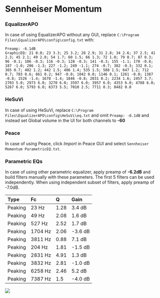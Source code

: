 # Sennheiser Momentum

### EqualizerAPO
In case of using EqualizerAPO without any GUI, replace `C:\Program Files\EqualizerAPO\config\config.txt`
with:
```
Preamp: -6.1dB
GraphicEQ: 21 0.0; 23 3.3; 25 3.2; 28 2.9; 31 2.8; 34 2.6; 37 2.5; 41 2.3; 45 2.1; 49 2.0; 54 1.7; 60 1.5; 66 1.3; 72 1.0; 79 0.7; 87 0.3; 96 -0.1; 106 -0.3; 116 -0.3; 128 -0.3; 141 -0.3; 155 -1.1; 170 -0.8; 187 -1.0; 206 -1.3; 227 -1.2; 249 -1.1; 274 -0.7; 302 -0.3; 332 0.1; 365 0.7; 402 1.2; 442 1.5; 486 1.4; 535 1.5; 588 1.5; 647 1.2; 712 0.7; 783 0.6; 861 0.2; 947 -0.0; 1042 0.0; 1146 0.1; 1261 -0.0; 1387 -0.8; 1526 -1.4; 1678 -1.4; 1846 -0.8; 2031 0.2; 2234 1.6; 2457 3.7; 2703 5.0; 2973 6.0; 3270 6.0; 3597 6.0; 3957 6.0; 4353 6.0; 4788 6.0; 5267 6.0; 5793 6.0; 6373 5.5; 7010 2.5; 7711 0.3; 8482 0.0
```

### HeSuVi
In case of using HeSuVi, replace `C:\Program Files\EqualizerAPO\config\HeSuVi\eq.txt` and omit `Preamp:
-6.1dB` and instead set Global volume in the UI for both channels to **-60**

### Peace
In case of using Peace, click *Import* in Peace GUI and select `Sennheiser Momentum ParametricEQ.txt`.

### Parametric EQs
In case of using other parametric equalizer, apply preamp of **-6.2dB** and build filters manually
with these parameters. The first 5 filters can be used independently.
When using independent subset of filters, apply preamp of -7.0dB.

| Type    | Fc      |    Q | Gain    |
|:--------|:--------|:-----|:--------|
| Peaking | 23 Hz   | 1.28 | 3.4 dB  |
| Peaking | 49 Hz   | 2.08 | 1.6 dB  |
| Peaking | 527 Hz  | 2.52 | 1.7 dB  |
| Peaking | 1704 Hz | 2.06 | -3.6 dB |
| Peaking | 3811 Hz | 0.88 | 7.1 dB  |
| Peaking | 204 Hz  | 1.81 | -1.5 dB |
| Peaking | 2831 Hz | 4.91 | 1.3 dB  |
| Peaking | 3832 Hz | 2.81 | -1.0 dB |
| Peaking | 6258 Hz | 2.46 | 5.2 dB  |
| Peaking | 7387 Hz | 1.5  | -4.0 dB |

![](https://raw.githubusercontent.com/jaakkopasanen/AutoEq/master/results/innerfidelity/sbaf-serious/Sennheiser%20Momentum/Sennheiser%20Momentum.png)